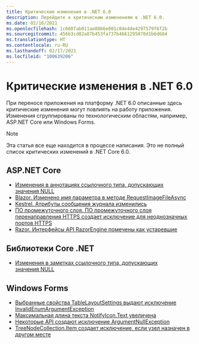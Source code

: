 ```yaml
---
title: Критические изменения в .NET 6.0
description: Перейдите к критическим изменениям в .NET 6.0.
ms.date: 02/16/2021
ms.openlocfilehash: 1c660fab011ae8866e001c84e4de4297579f6f2b
ms.sourcegitcommit: 456b3cd82a87b453fa737b4661295070d1b6d684
ms.translationtype: HT
ms.contentlocale: ru-RU
ms.lasthandoff: 02/17/2021
ms.locfileid: "100639206"
---
```

# <a name="breaking-changes-in-net-60"></a>Критические изменения в .NET 6.0

При переносе приложения на платформу .NET 6.0 описанные здесь критические изменения могут повлиять на работу приложения. Изменения сгруппированы по технологическим областям, например, ASP.NET Core или Windows Forms.

> [!NOTE]
> Эта статья все еще находится в процессе написания. Это не полный список критических изменений в .NET Core 6.0.

## <a name="aspnet-core"></a>ASP.NET Core

- [Изменения в аннотациях ссылочного типа, допускающих значения NULL](aspnet-core/6.0/nullable-reference-type-annotations-changed.md)
- [Blazor. Изменено имя параметра в методе RequestImageFileAsync](aspnet-core/6.0/blazor-parameter-name-changed-in-method.md)
- [Kestrel. Атрибуты сообщения журнала изменились](aspnet-core/6.0/kestrel-log-message-attributes-changed.md)
- [ПО промежуточного слоя. ПО промежуточного слоя перенаправления HTTPS создает исключение для неоднозначных портов HTTPS](aspnet-core/6.0/middleware-ambiguous-https-ports-exception.md)
- [Razor. Интерфейсы API RazorEngine помечены как устаревшие](aspnet-core/6.0/razor-engine-apis-obsolete.md)

## <a name="core-net-libraries"></a>Библиотеки Core .NET

- [Изменения в заметках ссылочного типа, допускающих значения NULL](core-libraries/6.0/nullable-ref-type-annotation-changes.md)

## <a name="windows-forms"></a>Windows Forms

- [Выбранные свойства TableLayoutSettings выдают исключение InvalidEnumArgumentException](windows-forms/6.0/tablelayoutsettings-apis-throw-invalidenumargumentexception.md)
- [Максимальная длина текста NotifyIcon.Text увеличена](windows-forms/6.0/notifyicon-text-max-text-length-increased.md)
- [Некоторые API создают исключение ArgumentNullException](windows-forms/6.0/apis-throw-argumentnullexception.md)
- [TreeNodeCollection.Item создает исключение, если узел назначен в другом месте](windows-forms/6.0/treenodecollection-item-throws-argumentexception.md)

